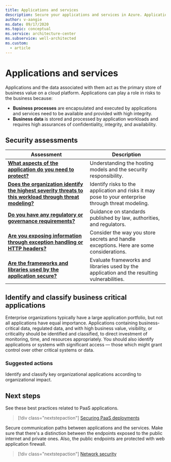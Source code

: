 ```yaml
---
title: Applications and services
description: Secure your applications and services in Azure. Applications and the data associated with them act as the primary store of business value on a cloud platform.
author: v-aangie
ms.date: 09/17/2020
ms.topic: conceptual
ms.service: architecture-center
ms.subservice: well-architected
ms.custom:
  - article
---
```


# Applications and services

Applications and the data associated with them act as the primary store of business value on a cloud platform. Applications can play a role in risks to the business because:

- **Business processes** are encapsulated and executed by applications and services need to be available and provided with high integrity.
- **Business data** is stored and processed by application workloads and requires high assurances of confidentiality, integrity, and availability.

## Security assessments

|Assessment|Description|
|---|---|
|[**What aspects of the application do you need to protect?**](design-apps-considerations.md)|Understanding the hosting models and the security responsibility.|
|[**Does the organization identify the highest severity threats to this workload through threat modeling?**](design-threat-model.md)|Identify risks to the application and risks it may pose to your enterprise through threat modeling. |
|[**Do you have any regulatory or governance requirements?**](design-regulatory-compliance.md)|Guidance on standards published by law, authorities, and regulators.|
|[**Are you exposing information through exception handling or HTTP headers?**](design-app-dependencies.md)|Consider the way you store secrets and handle exceptions. Here are some considerations.|
|[**Are the frameworks and libraries used by the application secure?**](design-app-dependencies.md)|Evaluate frameworks and libraries used by the application and the resulting vulnerabilities.|

## Identify and classify business critical applications

Enterprise organizations typically have a large application portfolio, but not all applications have equal importance. Applications containing business-critical data, regulated data, and with high business value, visibility, or criticality should be identified and classified, to direct investment of monitoring, time, and resources appropriately. You should also identify applications or systems with significant access — those which might grant control over other critical systems or data.

### Suggested actions

Identify and classify key organizational applications according to organizational impact.

## Next steps

See these best practices related to PaaS applications. 

> [!div class="nextstepaction"]
> [Securing PaaS deployments](/azure/security/fundamentals/paas-deployments)

Secure communication paths between applications and the services. Make sure that there's a distinction between the endpoints exposed to the public internet and private ones. Also, the public endpoints are protected with web application firewall. 

> [!div class="nextstepaction"]
> [Network security](./design-network.md)
